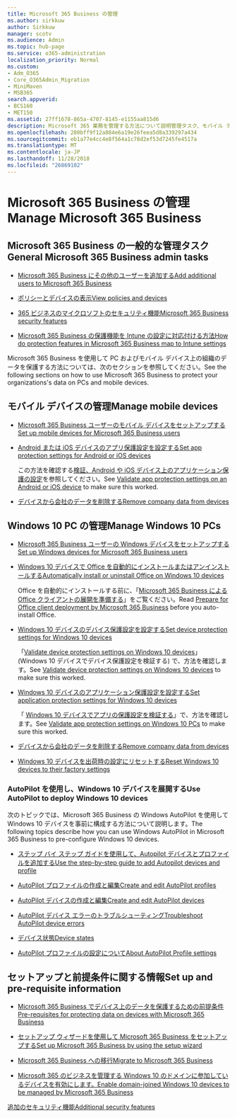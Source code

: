 ```yaml
---
title: Microsoft 365 Business の管理
ms.author: sirkkuw
author: Sirkkuw
manager: scotv
ms.audience: Admin
ms.topic: hub-page
ms.service: o365-administration
localization_priority: Normal
ms.custom:
- Adm_O365
- Core_O365Admin_Migration
- MiniMaven
- MSB365
search.appverid:
- BCS160
- MET150
ms.assetid: 27ff1678-865a-4707-8145-e1155aa815d6
description: Microsoft 365 業務を管理する方法について説明管理タスク、モバイル デバイス、Windows 10PCs、およびそのような多くのタスクに関連します。
ms.openlocfilehash: 280bff9f12a884e6a19e26feea5d8a339297a434
ms.sourcegitcommit: eb1a77e4cc4e8f564a1c78d2ef53d7245fe4517a
ms.translationtype: MT
ms.contentlocale: ja-JP
ms.lasthandoff: 11/28/2018
ms.locfileid: "26869102"
---
```

# <a name="manage-microsoft-365-business"></a><span data-ttu-id="3c652-103">Microsoft 365 Business の管理</span><span class="sxs-lookup"><span data-stu-id="3c652-103">Manage Microsoft 365 Business</span></span>

## <a name="general-microsoft-365-business-admin-tasks"></a><span data-ttu-id="3c652-104">Microsoft 365 Business の一般的な管理タスク</span><span class="sxs-lookup"><span data-stu-id="3c652-104">General Microsoft 365 Business admin tasks</span></span>

- [<span data-ttu-id="3c652-105">Microsoft 365 Business にその他のユーザーを追加する</span><span class="sxs-lookup"><span data-stu-id="3c652-105">Add additional users to Microsoft 365 Business</span></span>](add-users-m365b.md)
    
- [<span data-ttu-id="3c652-106">ポリシーとデバイスの表示</span><span class="sxs-lookup"><span data-stu-id="3c652-106">View policies and devices</span></span>](view-policies-and-devices.md)
    
- [<span data-ttu-id="3c652-107">365 ビジネスのマイクロソフトのセキュリティ機能</span><span class="sxs-lookup"><span data-stu-id="3c652-107">Microsoft 365 Business security features</span></span>](security-features.md)
    
- [<span data-ttu-id="3c652-108">Microsoft 365 Business の保護機能を Intune の設定に対応付ける方法</span><span class="sxs-lookup"><span data-stu-id="3c652-108">How do protection features in Microsoft 365 Business map to Intune settings</span></span>](map-protection-features-to-intune-settings.md)
    
<span data-ttu-id="3c652-109">Microsoft 365 Business を使用して PC およびモバイル デバイス上の組織のデータを保護する方法については、次のセクションを参照してください。</span><span class="sxs-lookup"><span data-stu-id="3c652-109">See the following sections on how to use Microsoft 365 Business to protect your organizations's data on PCs and mobile devices.</span></span>
  
## <a name="manage-mobile-devices"></a><span data-ttu-id="3c652-110">モバイル デバイスの管理</span><span class="sxs-lookup"><span data-stu-id="3c652-110">Manage mobile devices</span></span>

- [<span data-ttu-id="3c652-111">Microsoft 365 Business ユーザーのモバイル デバイスをセットアップする</span><span class="sxs-lookup"><span data-stu-id="3c652-111">Set up mobile devices for Microsoft 365 Business users</span></span>](set-up-mobile-devices.md)
    
- [<span data-ttu-id="3c652-112">Android または iOS デバイスのアプリ保護設定を設定する</span><span class="sxs-lookup"><span data-stu-id="3c652-112">Set app protection settings for Android or iOS devices</span></span>](app-protection-settings-for-android-and-ios.md)
    
    <span data-ttu-id="3c652-113">この方法を確認する[検証、Android や iOS デバイス上のアプリケーション保護の設定](validate-settings-on-android-or-ios.md)を参照してください。</span><span class="sxs-lookup"><span data-stu-id="3c652-113">See [Validate app protection settings on an Android or iOS device](validate-settings-on-android-or-ios.md) to make sure this worked.</span></span> 
    
- [<span data-ttu-id="3c652-114">デバイスから会社のデータを削除する</span><span class="sxs-lookup"><span data-stu-id="3c652-114">Remove company data from devices</span></span>](remove-company-data.md)
    
## <a name="manage-windows-10-pcs"></a><span data-ttu-id="3c652-115">Windows 10 PC の管理</span><span class="sxs-lookup"><span data-stu-id="3c652-115">Manage Windows 10 PCs</span></span>

- [<span data-ttu-id="3c652-116">Microsoft 365 Business ユーザーの Windows デバイスをセットアップする</span><span class="sxs-lookup"><span data-stu-id="3c652-116">Set up Windows devices for Microsoft 365 Business users</span></span>](set-up-windows-devices.md)
    
- [<span data-ttu-id="3c652-117">Windows 10 デバイスで Office を自動的にインストールまたはアンインストールする</span><span class="sxs-lookup"><span data-stu-id="3c652-117">Automatically install or uninstall Office on Windows 10 devices</span></span>](auto-install-or-uninstall-office.md)
    
    <span data-ttu-id="3c652-118">Office を自動的にインストールする前に、「[Microsoft 365 Business による Office クライアントの展開を準備する](prepare-for-office-client-deployment.md)」をご覧ください。</span><span class="sxs-lookup"><span data-stu-id="3c652-118">Read [Prepare for Office client deployment by Microsoft 365 Business](prepare-for-office-client-deployment.md) before you auto-install Office.</span></span> 
    
- [<span data-ttu-id="3c652-119">Windows 10 デバイスのデバイス保護設定を設定する</span><span class="sxs-lookup"><span data-stu-id="3c652-119">Set device protection settings for Windows 10 devices</span></span>](protection-settings-for-windows-10-pcs.md)
    
    <span data-ttu-id="3c652-120">「[Validate device protection settings on Windows 10 devices](validate-settings-on-windows-10-pcs.md)」 (Windows 10 デバイスでデバイス保護設定を検証する) で、方法を確認します。</span><span class="sxs-lookup"><span data-stu-id="3c652-120">See [Validate device protection settings on Windows 10 devices](validate-settings-on-windows-10-pcs.md) to make sure this worked.</span></span> 
    
- [<span data-ttu-id="3c652-121">Windows 10 デバイスのアプリケーション保護設定を設定する</span><span class="sxs-lookup"><span data-stu-id="3c652-121">Set application protection settings for Windows 10 devices</span></span>](protection-settings-for-windows-10-devices.md)
    
    <span data-ttu-id="3c652-122">「 [Windows 10 デバイスでアプリの保護設定を検証する](validate-protection-settings-on-windows-10-pcs.md)」で、方法を確認します。</span><span class="sxs-lookup"><span data-stu-id="3c652-122">See [Validate app protection settings on Windows 10 PCs](validate-protection-settings-on-windows-10-pcs.md) to make sure this worked.</span></span> 
    
- [<span data-ttu-id="3c652-123">デバイスから会社のデータを削除する</span><span class="sxs-lookup"><span data-stu-id="3c652-123">Remove company data from devices</span></span>](remove-company-data.md)
    
- [<span data-ttu-id="3c652-124">Windows 10 デバイスを出荷時の設定にリセットする</span><span class="sxs-lookup"><span data-stu-id="3c652-124">Reset Windows 10 devices to their factory settings</span></span>](reset-devices-to-factory-settings.md)
    
### <a name="use-autopilot-to-deploy-windows-10-devices"></a><span data-ttu-id="3c652-125">AutoPilot を使用し、Windows 10 デバイスを展開する</span><span class="sxs-lookup"><span data-stu-id="3c652-125">Use AutoPilot to deploy Windows 10 devices</span></span>

<span data-ttu-id="3c652-126">次のトピックでは、Microsoft 365 Business の Windows AutoPilot を使用して Windows 10 デバイスを事前に構成する方法について説明します。</span><span class="sxs-lookup"><span data-stu-id="3c652-126">The following topics describe how you can use Windows AutoPilot in Microsoft 365 Business to pre-configure Windows 10 devices.</span></span>
  
- [<span data-ttu-id="3c652-127">ステップ バイ ステップ ガイドを使用して、Autopilot デバイスとプロファイルを追加する</span><span class="sxs-lookup"><span data-stu-id="3c652-127">Use the step-by-step guide to add Autopilot devices and profile</span></span>](add-autopilot-devices-and-profile.md)
    
- [<span data-ttu-id="3c652-128">AutoPilot プロファイルの作成と編集</span><span class="sxs-lookup"><span data-stu-id="3c652-128">Create and edit AutoPilot profiles</span></span>](create-and-edit-autopilot-profiles.md)
    
- [<span data-ttu-id="3c652-129">AutoPilot デバイスの作成と編集</span><span class="sxs-lookup"><span data-stu-id="3c652-129">Create and edit AutoPilot devices</span></span>](create-and-edit-autopilot-devices.md)
    
- [<span data-ttu-id="3c652-130">AutoPilot デバイス エラーのトラブルシューティング</span><span class="sxs-lookup"><span data-stu-id="3c652-130">Troubleshoot AutoPilot device errors</span></span>](troubleshoot-autopilot-errors.md)
    
- [<span data-ttu-id="3c652-131">デバイス状態</span><span class="sxs-lookup"><span data-stu-id="3c652-131">Device states</span></span>](device-states.md)
    
- [<span data-ttu-id="3c652-132">AutoPilot プロファイルの設定について</span><span class="sxs-lookup"><span data-stu-id="3c652-132">About AutoPilot Profile settings</span></span>](autopilot-profile-settings.md)
    
## <a name="set-up-and-pre-requisite-information"></a><span data-ttu-id="3c652-133">セットアップと前提条件に関する情報</span><span class="sxs-lookup"><span data-stu-id="3c652-133">Set up and pre-requisite information</span></span>

- [<span data-ttu-id="3c652-134">Microsoft 365 Business でデバイス上のデータを保護するための前提条件</span><span class="sxs-lookup"><span data-stu-id="3c652-134">Pre-requisites for protecting data on devices with Microsoft 365 Business</span></span>](pre-requisites-for-data-protection.md)
    
- [<span data-ttu-id="3c652-135">セットアップ ウィザードを使用して Microsoft 365 Business をセットアップする</span><span class="sxs-lookup"><span data-stu-id="3c652-135">Set up Microsoft 365 Business by using the setup wizard</span></span>](set-up.md)
    
- [<span data-ttu-id="3c652-136">Microsoft 365 Business への移行</span><span class="sxs-lookup"><span data-stu-id="3c652-136">Migrate to Microsoft 365 Business</span></span>](migrate-to-microsoft-365-business.md)
    
- [<span data-ttu-id="3c652-137">Microsoft 365 のビジネスを管理する Windows 10 のドメインに参加しているデバイスを有効にします。</span><span class="sxs-lookup"><span data-stu-id="3c652-137">Enable domain-joined Windows 10 devices to be managed by Microsoft 365 Business</span></span>](manage-windows-devices.md)
    
[<span data-ttu-id="3c652-138">追加のセキュリティ機能</span><span class="sxs-lookup"><span data-stu-id="3c652-138">Additional security features</span></span>](security-features.md#additional-security-features)
    

  

